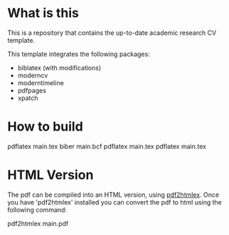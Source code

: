 # What is this

This is a repository that contains the up-to-date academic research CV template.

This template integrates the following packages:

* biblatex (with modifications)
* moderncv
* moderntimeline
* pdfpages
* xpatch

# How to build

pdflatex main.tex
biber main.bcf
pdflatex main.tex
pdflatex main.tex

# HTML Version

The pdf can be compiled into an HTML version, using [pdf2htmlex](https://github.com/coolwanglu/pdf2htmlEX). Once you have 'pdf2htmlex' installed you can convert the pdf to html using the following command:

pdf2htmlex main.pdf
